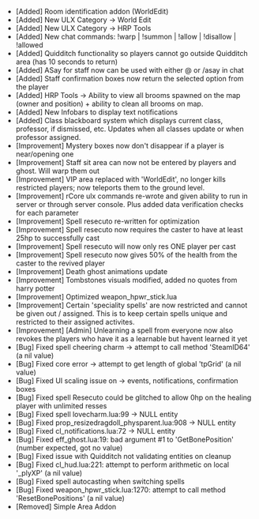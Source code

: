 - [Added] Room identification addon (WorldEdit)
- [Added] New ULX Category -> World Edit
- [Added] New ULX Category -> HRP Tools
- [Added] New chat commands: !warp <areaname> | !summon <playername> | !allow <playername> | !disallow <playername> | !allowed
- [Added] Quidditch functionality so players cannot go outside Quidditch area (has 10 seconds to return)
- [Added] ASay for staff now can be used with either @ or /asay in chat
- [Added] Staff confirmation boxes now return the selected option from the player
- [Added] HRP Tools -> Ability to view all brooms spawned on the map (owner and position) + ability to clean all brooms on map.
- [Added] New Infobars to display text notifications
- [Added] Class blackboard system which displays current class, professor, if dismissed, etc. Updates when all classes update or when professor assigned.
- [Improvement] Mystery boxes now don't disappear if a player is near/opening one
- [Improvement] Staff sit area can now not be entered by players and ghost. Will warp them out
- [Improvement] VIP area replaced with 'WorldEdit', no longer kills restricted players; now teleports them to the ground level.
- [Improvement] rCore ulx commands re-wrote and given ability to run in server or through server console. Plus added data verification checks for each parameter
- [Improvement] Spell resecuto re-written for optimization
- [Improvement] Spell resecuto now requires the caster to have at least 25hp to successfully cast
- [Improvement] Spell resecuto will now only res ONE player per cast
- [Improvement] Spell resecuto now gives 50% of the health from the caster to the revived player
- [Improvement] Death ghost animations update
- [Improvement] Tombstones visuals modified, added no quotes from harry potter
- [Improvement] Optimized weapon_hpwr_stick.lua
- [Improvement] Certain 'speciality spells' are now restricted and cannot be given out / assigned. This is to keep certain spells unique and restricted to their assigned activites.
- [Improvement] [Admin] Unlearning a spell from everyone now also revokes the players who have it as a learnable but havent learned it yet
- [Bug] Fixed spell cheering charm -> attempt to call method 'SteamID64' (a nil value)
- [Bug] Fixed core error -> attempt to get length of global 'tpGrid' (a nil value)
- [Bug] Fixed UI scaling issue on -> events, notifications, confirmation boxes
- [Bug] Fixed spell Resecuto could be glitched to allow 0hp on the healing player with unlimited resses
- [Bug] Fixed spell lovecharm.lua:99 -> NULL entity
- [Bug] Fixed prop_resizedragdoll_physparent.lua:908 -> NULL entity
- [Bug] Fixed cl_notifications.lua:72 -> NULL entity
- [Bug] Fixed eff_ghost.lua:19: bad argument #1 to 'GetBonePosition' (number expected, got no value)
- [Bug] Fixed issue with Quidditch not validating entities on cleanup
- [Bug] Fixed cl_hud.lua:221: attempt to perform arithmetic on local '_plyXP' (a nil value)
- [Bug] Fixed spell autocasting when switching spells
- [Bug] Fixed weapon_hpwr_stick.lua:1270: attempt to call method 'ResetBonePositions' (a nil value)
- [Removed] Simple Area Addon
